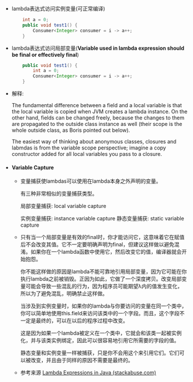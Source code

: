+ lambda表达式访问实例变量(可正常编译)

  ```java
      int a = 0;
      public void test1() {
          Consumer<Integer> consumer = i -> a++;
      }
  ```

+ lambda表达式访问局部变量(**Variable used in lambda expression should be final or effectively final**)

  ```java
      public void test1() {
          int a = 0;
          Consumer<Integer> consumer = i -> a++;
      }
  ```





+ 解释:

  The fundamental difference between a field and a local variable is that the local variable is copied when JVM creates a lambda instance. On the other hand, fields can be changed freely, because the changes to them are propagated to the outside class instance as well (their scope is the whole outside class, as Boris pointed out below).

  The easiest way of thinking about anonymous classes, closures and labmdas is from the variable scope perspective; imagine a copy constructor added for all local variables you pass to a closure.



+ #### Variable Capture

  + 变量捕获使lambdas可以使用在lambda本身之外声明的变量。

    有三种非常相似的变量捕获类型。

    局部变量捕获:  local variable capture

    实例变量捕获: instance variable capture
    静态变量捕获: static variable capture

    

  + 只有当一个局部变量是有效的final时，你才能访问它，这意味着它在赋值后不会改变其值。它不一定要明确声明为final，但建议这样做以避免混淆。如果你在一个lambda函数中使用它，然后改变它的值，编译器就会开始抱怨。

    你不能这样做的原因是lambda不能可靠地引用局部变量，因为它可能在你执行lambda之前被销毁。正因为如此，它做了一个深度拷贝。改变局部变量可能会导致一些混乱的行为，因为程序员可能期望λ内的值发生变化，所以为了避免混乱，明确禁止这样做。

    当涉及到实例变量时，如果你的lambda与你要访问的变量在同一个类中，你可以简单地使用this.field来访问该类中的一个字段。而且，这个字段不一定是最终的，可以在以后的程序过程中改变。

    这是因为如果一个lambda被定义在一个类中，它就会和该类一起被实例化，并与该类实例绑定，因此可以很容易地引用它所需要的字段的值。

    静态变量和实例变量一样被捕获，只是你不会用这个来引用它们。它们可以被改变，并且由于同样的原因不需要是最终的。

  + 参考来源 [Lambda Expressions in Java (stackabuse.com)](https://stackabuse.com/lambda-expressions-in-java/)